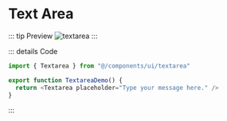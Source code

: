 
# Text Area

::: tip Preview
![textarea](/components/textarea.png)
:::

::: details Code
```js
import { Textarea } from "@/components/ui/textarea"

export function TextareaDemo() {
  return <Textarea placeholder="Type your message here." />
}
```
:::